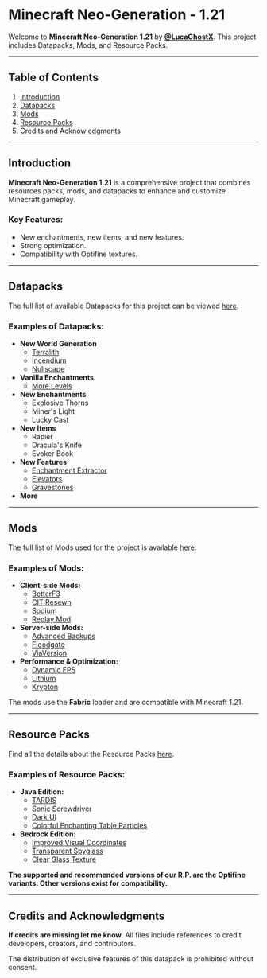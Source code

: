 # Minecraft Neo-Generation - 1.21

Welcome to **Minecraft Neo-Generation 1.21** by **[@LucaGhostX](https://github.com/LucaGhostX)**. This project includes Datapacks, Mods, and Resource Packs.

---

## Table of Contents
1. [Introduction](#introduction)
2. [Datapacks](#datapacks)
3. [Mods](#mods)
4. [Resource Packs](#resource-packs)
5. [Credits and Acknowledgments](#credits-and-acknowledgments)

---

## Introduction
**Minecraft Neo-Generation 1.21** is a comprehensive project that combines resources packs, mods, and datapacks to enhance and customize Minecraft gameplay.

### Key Features:
- New enchantments, new items, and new features.
- Strong optimization.
- Compatibility with Optifine textures.

---

## Datapacks
The full list of available Datapacks for this project can be viewed [here](/Datapacks).

### Examples of Datapacks:
- **New World Generation**
  - [Terralith](/Datapacks/README.md/#datapacks-unedited-list-for-121-minecraft-neo-generation-by-lucaghostx)
  - [Incendium](/Datapacks/README.md/#datapacks-unedited-list-for-121-minecraft-neo-generation-by-lucaghostx)
  - [Nullscape](/Datapacks/README.md/#datapacks-unedited-list-for-121-minecraft-neo-generation-by-lucaghostx)
- **Vanilla Enchantments**
  - [More Levels](/Datapacks/README.md/#other)
- **New Enchantments**
  - Explosive Thorns
  - Miner's Light
  - Lucky Cast
- **New Items**
  - Rapier
  - Dracula's Knife
  - Evoker Book
- **New Features**
  - [Enchantment Extractor](/Datapacks/README.md/#enchantment-extractor)
  - [Elevators](/Datapacks/README.md/#original-code-by-voodoobeard)
  - [Gravestones](/Datapacks/README.md/#original-code-by-voodoobeard)
- **More**

---

## Mods
The full list of Mods used for the project is available [here](/Mods).

### Examples of Mods:
- **Client-side Mods:**
  - [BetterF3](/Mods)
  - [CIT Resewn](/Mods)
  - [Sodium](/Mods)
  - [Replay Mod](/Mods)
- **Server-side Mods:**
  - [Advanced Backups](/Mods)
  - [Floodgate](/Mods)
  - [ViaVersion](/Mods)
- **Performance & Optimization:**
  - [Dynamic FPS](/Mods)
  - [Lithium](/Mods)
  - [Krypton](/Mods)

The mods use the **Fabric** loader and are compatible with Minecraft 1.21.

---

## Resource Packs
Find all the details about the Resource Packs [here](/Resource%20Packs).

### Examples of Resource Packs:
- **Java Edition:**
  - [TARDIS](/Resource%20Packs)
  - [Sonic Screwdriver](/Resource%20Packs)
  - [Dark UI](/Resource%20Packs)
  - [Colorful Enchanting Table Particles](/Resource%20Packs)
- **Bedrock Edition:**
  - [Improved Visual Coordinates](/Resource%20Packs)
  - [Transparent Spyglass](/Resource%20Packs)
  - [Clear Glass Texture](/Resource%20Packs)

**The supported and recommended versions of our R.P. are the Optifine variants. Other versions exist for compatibility.**

---

## Credits and Acknowledgments
**If credits are missing let me know.** All files include references to credit developers, creators, and contributors.

The distribution of exclusive features of this datapack is prohibited without consent.